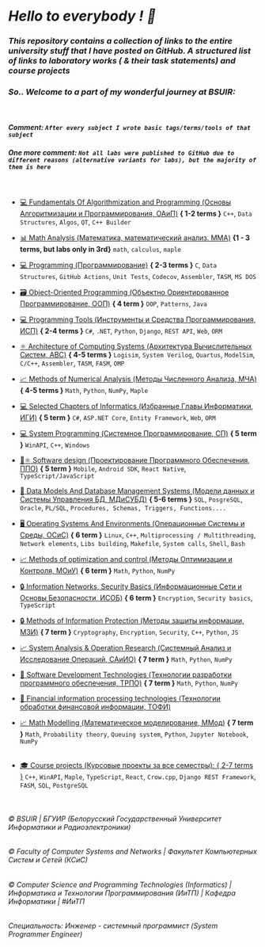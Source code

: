 # _Hello to everybody ! 👋_

### _This repository contains a collection of links to the entire university stuff that I have posted on GitHub. A structured list of links to laboratory works ( & their task statements) and course projects_  
### _So.. Welcome to a part of my wonderful journey at BSUIR:_  
&nbsp;    
#### _Comment: `After every subject I wrote basic tags/terms/tools of that subject`_  
##### _One more comment: `Not all labs were published to GitHub due to different reasons (alternative variants for labs), but the majority of them is here`_
&nbsp;  

* [💻 Fundamentals Of Algorithmization and Programming (Основы Алгоритмизации и Программирования, ОАиП)](https://github.com/user-of-github/BSUIR_Labs_Algorithmization-and-programming) __{ 1-2 terms }__ `C++`, `Data Structures`, `Algos`, `QT`, `C++ Builder`
* [📊 Math Analysis (Математика, математический анализ. ММА)](https://github.com/user-of-github/BSUIR_Labs_Mathematical-analysis) __{1 - 3 terms, but labs only in 3rd}__ `math`, `calculus`, `maple`  
* [💻 Programming (Программирование)](https://github.com/user-of-github/BSUIR_Labs_Programming) __{ 2-3 terms }__ `C`, `Data Structures`, `GitHub Actions`, `Unit Tests`, `Codecov`, `Assembler`, `TASM`, `MS DOS`  
* [🗃 Object-Oriented Programming (Объектно Ориентированное Программирование, ООП)](https://github.com/user-of-github/BSUIR_Labs_Object-oriented-programming) __{ 4 term }__ `OOP`, `Patterns`, `Java`  
* [💻 Programming Tools (Инструменты и Средства Программирования, ИСП)](https://github.com/user-of-github/BSUIR_Labs_Programming-tools) __{ 2-4 terms }__ `C#`, `.NET`, `Python`, `Django`, `REST API`, `Web`, `ORM`  
* [⚛ Architecture of Computing Systems (Архитектура Вычислительных Систем, АВС)](https://github.com/user-of-github/BSUIR_Labs_Architecture-of-computing-systems) __{ 4-5 terms }__ `Logisim`, `System Verilog`, `Quartus`, `ModelSim`, `C/C++`, `Assembler`, `TASM`, `FASM`, `OMP`   
* [📈 Methods of Numerical Analysis (Методы Численного Анализа, МЧА)](https://github.com/user-of-github/BSUIR_Labs_Methods-of-numerical-analysis) __{ 4-5 terms }__ `Math`, `Python`, `NumPy`, `Maple`  
* [💻 Selected Chapters of Informatics (Избранные Главы Информатики, ИГИ)](https://github.com/user-of-github/BSUIR_Labs_Selected-chapters-of-informatics) __{ 5 term }__ `C#`, `ASP.NET Core`, `Entity Framework`, `Web`, `ORM` 
* [💻 System Programming (Системное Программирование, СП)](https://github.com/user-of-github/BSUIR_Labs_System-programming) __{ 5 term }__ `WinAPI`, `C++`, `Windows`  
* [📱⚛️ Software design (Проектирование Программного Обеспечения, ППО)](https://github.com/user-of-github/BSUIR_Labs_Software-design) __{ 5 term }__ `Mobile`, `Android SDK`, `React Native`, `TypeScript/JavaScript`  
* [📖 Data Models And Database Management Systems (Модели данных и Системы Управления БД, МДиСУБД)](https://github.com/user-of-github/BSUIR_Labs_Data-models-and-database-management-systems) __{ 5-6 terms }__ `SQL`, `PosgreSQL`,  `Oracle`, `PL/SQL`, `Procedures, Schemas, Triggers, Functions....`
* [🖥️ Operating Systems And Environments (Операционные Системы и Среды, ОСиС)](https://github.com/user-of-github/BSUIR_Labs_Operating-systems-and-environments) __{ 6 term }__ `Linux`, `C++`, `Multiprocessing / Multithreading`, `Network elements`, `Libs building`, `Makefile`, `System calls`, `Shell`, `Bash` 
* [📈 Methods of optimization and control (Методы Оптимизации и Контроля, МОиУ)](https://github.com/user-of-github/BSUIR_Labs_Optimization-and-control-techniques) __{ 6 term }__ `Math`, `Python`, `NumPy`    
* [🔒 Information Networks, Security Basics (Информационные Сети и Основы Безопасности, ИСОБ)](https://github.com/user-of-github/BSUIR_Labs_Information-networks-and-security-basics) __{ 6 term }__ `Encryption`, `Security basics`, `TypeScript`
* [🔒 Methods of Information Protection (Методы защиты информации, МЗИ)](https://github.com/user-of-github/BSUIR_Labs_Methods-of-information-protection) __{ 7 term }__ `Cryptography`, `Encryption`, `Security`, `C++`, `Python`, `JS`
* [📈 System Analysis & Operation Research (Системный Анализ и Исследование Операций, САиИО)](https://github.com/user-of-github/BSUIR_Labs_Optimization-and-control-techniques) __{ 7 term }__ `Math`, `Python`, `NumPy`
* [📑 Software Development Technologies (Технологии разработки программного обеспечения, ТРПО)](https://github.com/user-of-github/BSUIR_Labs_Technologies-of-software-development) __{ 7 term }__ `Math`, `Python`, `NumPy`
* [📑 Financial information processing technologies (Технологии обработки финансовой информации, ТОФИ)](https://github.com/user-of-github/BSUIR_Labs_Financial-information-processing-technologies)
* [📈 Math Modelling (Математическое моделирование, ММод)](https://github.com/user-of-github/BSUIR_Labs_Mathematical-modeling) __{ 7 term }__ `Math`, `Probability theory`, `Queuing system`, `Python`, `Jupyter Notebook`, `NumPy`  
&nbsp;  

* [🎓 Course projects (Курсовые проекты за все семестры): { 2-7 terms }](https://github.com/user-of-github/BSUIR_course-projects)  `C++`, `WinAPI`, `Maple`, `TypeScript`, `React`, `Crow.cpp`, `Django REST Framework`, `FASM`, `SQL`, `PostgreSQL`

&nbsp;  

###### © BSUIR | БГУИР (Белорусский Государственный Университет Информатики и Радиоэлектроники)
###### © Faculty of Computer Systems and Networks | Факультет Компьютерных Систем и Сетей (КСиС)
###### © Computer Science and Programming Technologies (Informatics) | Информатика и Технологии Программирования (_ИиТП_) | Кафедра Информатики |  #ИиТП
###### Специальность: _Инженер - системный программист (System Programmer Engineer)_
